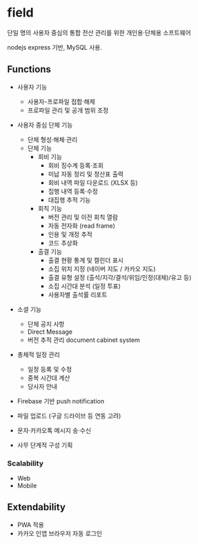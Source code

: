 # field

단일 명의 사용자 중심의 통합 전산 관리를 위한 개인용·단체용 소프트웨어

nodejs express 기반, MySQL 사용.

## Functions
- 사용자 기능
    - 사용자-프로파일 접합·해제
    - 프로파일 관리 및 공개 범위 조정
- 사용자 중심 단체 기능
    - 단체 형성·해체·관리
    - 단체 기능
        - 회비 기능
            - 회비 징수계 등록·조회
            - 미납 자동 정리 및 정산표 출력
            - 회비 내역 파일 다운로드 (XLSX 등)
            - 집행 내역 등록·수정
            - 대집행 추적 기능
        - 회칙 기능
            - 버전 관리 및 이전 회칙 열람
            - 자동 전자화 (read frame)
            - 인용 및 개정 추적
            - 코드 추상화
        - 출결 기능
            - 출결 현황 통계 및 캘린더 표시
            - 소집 위치 지정 (네이버 지도 / 카카오 지도)
            - 출결 유형 설정 (출석/지각/결석/위임/인정(대체)/유고 등)
            - 소집 시간대 분석 (일정 투표)
            - 사용자별 출석률 리포트
- 소셜 기능
    - 단체 공지 사항
    - Direct Message
    - 버전 추적 관리 document cabinet system

- 총체적 일정 관리
    - 일정 등록 및 수정
    - 중복 시간대 계산
    - 당사자 안내
- Firebase 기반 push notification
- 파일 업로드 (구글 드라이브 등 연동 고려)
- 문자·카카오톡 메시지 송·수신
- 사무 단계적 구성 기획

### Scalability
- Web
- Mobile

## Extendability
- PWA 적용
- 카카오 인앱 브라우저 자동 로그인
